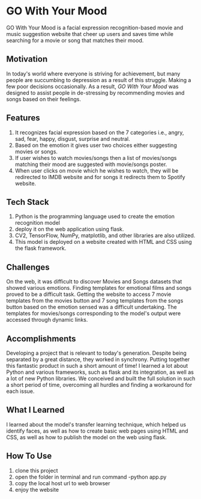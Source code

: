 
# GO With Your Mood

GO With Your Mood is a facial expression recognition-based movie and music suggestion website that cheer up users and saves time while searching for a movie or song that matches their mood.
## Motivation
In today's world where everyone is striving for achievement, but many people are succumbing to depression as a result of this struggle. Making a few poor decisions occasionally. As a result, *GO With Your Mood* was designed to assist people in de-stressing by recommending movies and songs based on their feelings.

## Features
1. It recognizes facial expression based on the 7 categories i.e., angry, sad, fear, happy, disgust, surprise and neutral.
2. Based on the emotion it gives user two choices  either suggesting movies or songs.
3. If user wishes to watch movies/songs then a list of movies/songs matching their mood are suggested with movie/songs poster.
4. When user clicks on movie which he wishes to watch, they will be redirected to IMDB website and for songs it redirects them to Spotify website.

## Tech Stack
1. Python is the programming language used to create the emotion recognition model
2. deploy it on the web application using flask. 
3. CV2, TensorFlow, NumPy, matplotlib, and other libraries are also utilized. 
4. This model is deployed on a website created with HTML and CSS using the flask framework.

## Challenges 
On the web, it was difficult to discover Movies and Songs datasets that showed various emotions. Finding templates for emotional films and songs proved to be a difficult task. Getting the website to access 7 movie templates from the movies button and 7 song templates from the songs button based on the emotion sensed was a difficult undertaking. The templates for movies/songs corresponding to the model's output were accessed through dynamic links.

## Accomplishments 
Developing a project that is relevant to today's generation. Despite being separated by a great distance, they worked in synchrony. Putting together this fantastic product in such a short amount of time! I learned a lot about Python and various frameworks, such as flask and its integration, as well as a lot of new Python libraries. We conceived and built the full solution in such a short period of time, overcoming all hurdles and finding a workaround for each issue.

## What I Learned
I learned about the model's transfer learning technique, which helped us identify faces, as well as how to create basic web pages using HTML and CSS, as well as how to publish the model on the web using flask.

## How To Use
1. clone this project
2. open the folder in terminal and run command -python app.py
3. copy the local host url to web browser 
4. enjoy the website 
